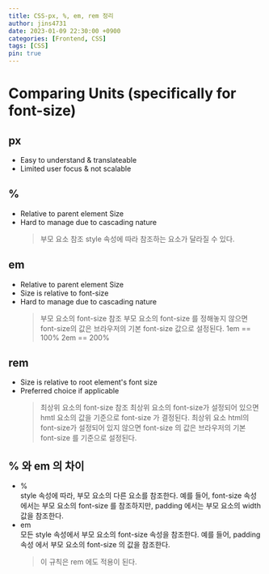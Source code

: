 ```yaml
---
title: CSS-px, %, em, rem 정리
author: jins4731
date: 2023-01-09 22:30:00 +0900
categories: [Frontend, CSS]
tags: [CSS]
pin: true
---
```


# Comparing Units (specifically for font-size)

## px

- Easy to understand & translateable
- Limited user focus & not scalable

## %

- Relative to parent element Size
- Hard to manage due to cascading nature
  > 부모 요소 참조
  > style 속성에 따라 참조하는 요소가 달라질 수 있다.

## em

- Relative to parent element Size
- Size is relative to font-size
- Hard to manage due to cascading nature
  > 부모 요소의 font-size 참조
  > 부모 요소의 font-size 를 정해놓지 않으면 font-size의 값은 브라우저의 기본 font-size 값으로 설정된다.
  > 1em == 100%
  > 2em == 200%

## rem

- Size is relative to root element's font size
- Preferred choice if applicable
  > 최상위 요소의 font-size 참조
  > 최상위 요소의 font-size가 설정되어 있으면 hmtl 요소의 값을 기준으로 font-size 가 결정된다.
  > 최상위 요소 html의 font-size가 설정되어 있지 않으면 font-size 의 값은 브라우저의 기본 font-size 를 기준으로 설정된다.

## % 와 em 의 차이

- %  
  style 속성에 따라, 부모 요소의 다른 요소를 참조한다.
  예를 들어, font-size 속성에서는 부모 요소의 font-size 를 참조하지만, padding 에서는 부모 요소의 width 값을 참조한다.
- em  
  모든 style 속성에서 부모 요소의 font-size 속성을 참조한다.
  예를 들어, padding 속성 에서 부모 요소의 font-size 의 값을 참조한다.
  > 이 규칙은 rem 에도 적용이 된다.
